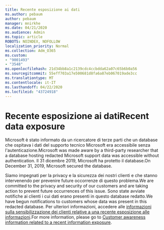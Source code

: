 ```yaml
---
title: Recente esposizione ai dati
ms.author: pebaum
author: pebaum
manager: mnirkhe
ms.date: 04/21/2020
ms.audience: Admin
ms.topic: article
ROBOTS: NOINDEX, NOFOLLOW
localization_priority: Normal
ms.collection: Adm_O365
ms.custom:
- "9001493"
- "3548"
ms.openlocfilehash: 21d34bb8a1c2139cdc4ccbdda62a07c65b6b0a56
ms.sourcegitcommit: 55eff703a17e500681d8fa6a87eb067019ade3cc
ms.translationtype: MT
ms.contentlocale: it-IT
ms.lasthandoff: 04/22/2020
ms.locfileid: "43724918"
---
```

# <a name="recent-data-exposure"></a><span data-ttu-id="687c9-102">Recente esposizione ai dati</span><span class="sxs-lookup"><span data-stu-id="687c9-102">Recent data exposure</span></span>

<span data-ttu-id="687c9-103">Microsoft è stato informato da un ricercatore di terze parti che un database che ospitava i dati del supporto tecnico Microsoft era accessibile senza l'autenticazione.</span><span class="sxs-lookup"><span data-stu-id="687c9-103">Microsoft was made aware by a third-party researcher that a database hosting redacted Microsoft support data was accessible without authentication.</span></span> <span data-ttu-id="687c9-104">Il 31 dicembre 2019, Microsoft ha protetto il database.</span><span class="sxs-lookup"><span data-stu-id="687c9-104">On December 31, 2019, Microsoft secured the database.</span></span>

<span data-ttu-id="687c9-105">Siamo impegnati per la privacy e la sicurezza dei nostri clienti e che stanno intervenendo per prevenire future occorrenze di questo problema.</span><span class="sxs-lookup"><span data-stu-id="687c9-105">We are committed to the privacy and security of our customers and are taking action to prevent future occurrences of this issue.</span></span> <span data-ttu-id="687c9-106">Sono state avviate notifiche ai clienti i cui dati erano presenti in questo database redatto.</span><span class="sxs-lookup"><span data-stu-id="687c9-106">We have begun notifications to customers whose data was present in this redacted database.</span></span> <span data-ttu-id="687c9-107">Per ulteriori informazioni, accedere alle [informazioni sulla sensibilizzazione dei clienti relative a una recente esposizione alle informazioni](https://aka.ms/privacyinfo).</span><span class="sxs-lookup"><span data-stu-id="687c9-107">For more information, please go to [Customer awareness information related to a recent information exposure](https://aka.ms/privacyinfo).</span></span>
